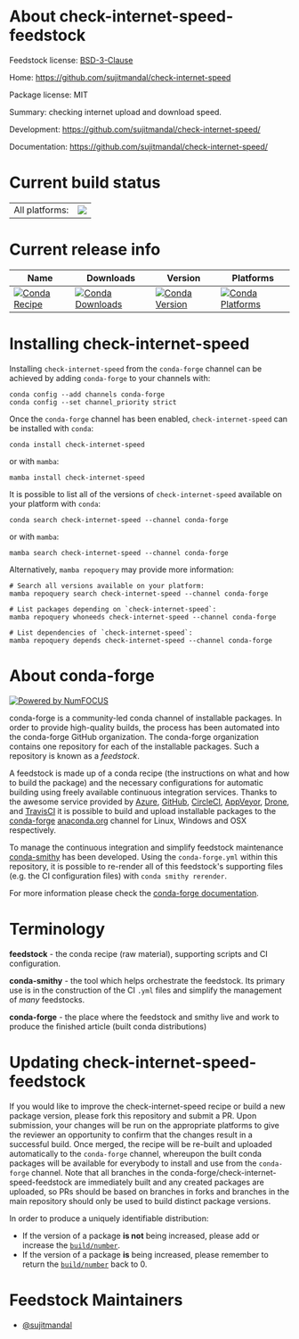 About check-internet-speed-feedstock
====================================

Feedstock license: [BSD-3-Clause](https://github.com/conda-forge/check-internet-speed-feedstock/blob/main/LICENSE.txt)

Home: https://github.com/sujitmandal/check-internet-speed

Package license: MIT

Summary: checking internet upload and download speed.

Development: https://github.com/sujitmandal/check-internet-speed/

Documentation: https://github.com/sujitmandal/check-internet-speed/

Current build status
====================


<table><tr><td>All platforms:</td>
    <td>
      <a href="https://dev.azure.com/conda-forge/feedstock-builds/_build/latest?definitionId=23911&branchName=main">
        <img src="https://dev.azure.com/conda-forge/feedstock-builds/_apis/build/status/check-internet-speed-feedstock?branchName=main">
      </a>
    </td>
  </tr>
</table>

Current release info
====================

| Name | Downloads | Version | Platforms |
| --- | --- | --- | --- |
| [![Conda Recipe](https://img.shields.io/badge/recipe-check--internet--speed-green.svg)](https://anaconda.org/conda-forge/check-internet-speed) | [![Conda Downloads](https://img.shields.io/conda/dn/conda-forge/check-internet-speed.svg)](https://anaconda.org/conda-forge/check-internet-speed) | [![Conda Version](https://img.shields.io/conda/vn/conda-forge/check-internet-speed.svg)](https://anaconda.org/conda-forge/check-internet-speed) | [![Conda Platforms](https://img.shields.io/conda/pn/conda-forge/check-internet-speed.svg)](https://anaconda.org/conda-forge/check-internet-speed) |

Installing check-internet-speed
===============================

Installing `check-internet-speed` from the `conda-forge` channel can be achieved by adding `conda-forge` to your channels with:

```
conda config --add channels conda-forge
conda config --set channel_priority strict
```

Once the `conda-forge` channel has been enabled, `check-internet-speed` can be installed with `conda`:

```
conda install check-internet-speed
```

or with `mamba`:

```
mamba install check-internet-speed
```

It is possible to list all of the versions of `check-internet-speed` available on your platform with `conda`:

```
conda search check-internet-speed --channel conda-forge
```

or with `mamba`:

```
mamba search check-internet-speed --channel conda-forge
```

Alternatively, `mamba repoquery` may provide more information:

```
# Search all versions available on your platform:
mamba repoquery search check-internet-speed --channel conda-forge

# List packages depending on `check-internet-speed`:
mamba repoquery whoneeds check-internet-speed --channel conda-forge

# List dependencies of `check-internet-speed`:
mamba repoquery depends check-internet-speed --channel conda-forge
```


About conda-forge
=================

[![Powered by
NumFOCUS](https://img.shields.io/badge/powered%20by-NumFOCUS-orange.svg?style=flat&colorA=E1523D&colorB=007D8A)](https://numfocus.org)

conda-forge is a community-led conda channel of installable packages.
In order to provide high-quality builds, the process has been automated into the
conda-forge GitHub organization. The conda-forge organization contains one repository
for each of the installable packages. Such a repository is known as a *feedstock*.

A feedstock is made up of a conda recipe (the instructions on what and how to build
the package) and the necessary configurations for automatic building using freely
available continuous integration services. Thanks to the awesome service provided by
[Azure](https://azure.microsoft.com/en-us/services/devops/), [GitHub](https://github.com/),
[CircleCI](https://circleci.com/), [AppVeyor](https://www.appveyor.com/),
[Drone](https://cloud.drone.io/welcome), and [TravisCI](https://travis-ci.com/)
it is possible to build and upload installable packages to the
[conda-forge](https://anaconda.org/conda-forge) [anaconda.org](https://anaconda.org/)
channel for Linux, Windows and OSX respectively.

To manage the continuous integration and simplify feedstock maintenance
[conda-smithy](https://github.com/conda-forge/conda-smithy) has been developed.
Using the ``conda-forge.yml`` within this repository, it is possible to re-render all of
this feedstock's supporting files (e.g. the CI configuration files) with ``conda smithy rerender``.

For more information please check the [conda-forge documentation](https://conda-forge.org/docs/).

Terminology
===========

**feedstock** - the conda recipe (raw material), supporting scripts and CI configuration.

**conda-smithy** - the tool which helps orchestrate the feedstock.
                   Its primary use is in the construction of the CI ``.yml`` files
                   and simplify the management of *many* feedstocks.

**conda-forge** - the place where the feedstock and smithy live and work to
                  produce the finished article (built conda distributions)


Updating check-internet-speed-feedstock
=======================================

If you would like to improve the check-internet-speed recipe or build a new
package version, please fork this repository and submit a PR. Upon submission,
your changes will be run on the appropriate platforms to give the reviewer an
opportunity to confirm that the changes result in a successful build. Once
merged, the recipe will be re-built and uploaded automatically to the
`conda-forge` channel, whereupon the built conda packages will be available for
everybody to install and use from the `conda-forge` channel.
Note that all branches in the conda-forge/check-internet-speed-feedstock are
immediately built and any created packages are uploaded, so PRs should be based
on branches in forks and branches in the main repository should only be used to
build distinct package versions.

In order to produce a uniquely identifiable distribution:
 * If the version of a package **is not** being increased, please add or increase
   the [``build/number``](https://docs.conda.io/projects/conda-build/en/latest/resources/define-metadata.html#build-number-and-string).
 * If the version of a package **is** being increased, please remember to return
   the [``build/number``](https://docs.conda.io/projects/conda-build/en/latest/resources/define-metadata.html#build-number-and-string)
   back to 0.

Feedstock Maintainers
=====================

* [@sujitmandal](https://github.com/sujitmandal/)

